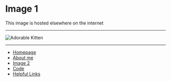 # Image 1

This image is hosted elsewhere on the internet

---

![Adorable Kitten](https://upload.wikimedia.org/wikipedia/commons/b/bc/Juvenile_Ragdoll.jpg)

---

- [Homepage](README.md)
- [About me](AboutMe.md)
- [Image 2]()
- [Code](Code.md)
- [Helpful Links](HelpfulLinks.md)
